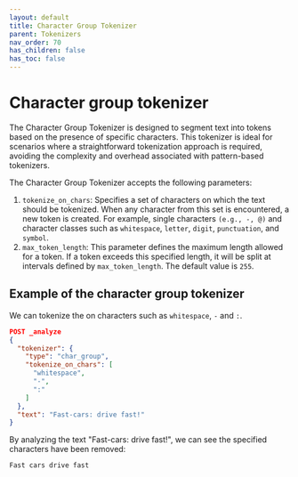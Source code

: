 ```yaml
---
layout: default
title: Character Group Tokenizer
parent: Tokenizers
nav_order: 70
has_children: false
has_toc: false
---
```


# Character group tokenizer

The Character Group Tokenizer is designed to segment text into tokens based on the presence of specific characters. This tokenizer is ideal for scenarios where a straightforward tokenization approach is required, avoiding the complexity and overhead associated with pattern-based tokenizers.

The Character Group Tokenizer accepts the following parameters:
1. `tokenize_on_chars`: Specifies a set of characters on which the text should be tokenized. When any character from this set is encountered, a new token is created. For example, single characters `(e.g., -, @)` and character classes such as `whitespace`, `letter`, `digit`, `punctuation`, and `symbol`.
4. `max_token_length`: This parameter defines the maximum length allowed for a token. If a token exceeds this specified length, it will be split at intervals defined by `max_token_length`. The default value is `255`.

## Example of the character group tokenizer

We can tokenize the on characters such as `whitespace`, `-` and `:`.

```json
POST _analyze
{
  "tokenizer": {
    "type": "char_group",
    "tokenize_on_chars": [
      "whitespace",
      "-",
      ":"
    ]
  },
  "text": "Fast-cars: drive fast!"
}
```

By analyzing the text "Fast-cars: drive fast!", we can see the specified characters have been removed: 

```
Fast cars drive fast
```
